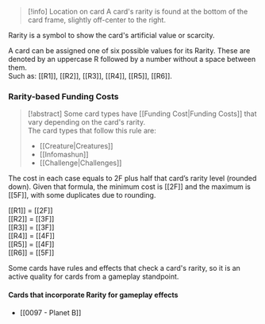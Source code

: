 > [!info] Location on card
> A card's rarity is found at the bottom of the card frame, slightly off-center to the right.

Rarity is a symbol to show the card's artificial value or scarcity. 

A card can be assigned one of six possible values for its Rarity. These are denoted by an uppercase R followed by a number without a space between them.  
Such as: [[R1]], [[R2]], [[R3]], [[R4]], [[R5]], [[R6]].  


### Rarity-based Funding Costs

> [!abstract] Some card types have [[Funding Cost|Funding Costs]] that vary depending on the card's rarity.  
> The card types that follow this rule are:  
>  - [[Creature|Creatures]]  
>  - [[Infomashun]]  
>  - [[Challenge|Challenges]]  


The cost in each case equals to 2F plus half that card’s rarity level (rounded down). Given that formula, the minimum cost is [[2F]] and the maximum is [[5F]], with some duplicates due to rounding.

[[R1]] = [[2F]]  
[[R2]] = [[3F]]  
[[R3]] = [[3F]]  
[[R4]] = [[4F]]  
[[R5]] = [[4F]]  
[[R6]] = [[5F]]  



Some cards have rules and effects that check a card's rarity, so it is an active quality for cards from a gameplay standpoint.
#### Cards that incorporate Rarity for gameplay effects

- [[0097 - Planet B]]